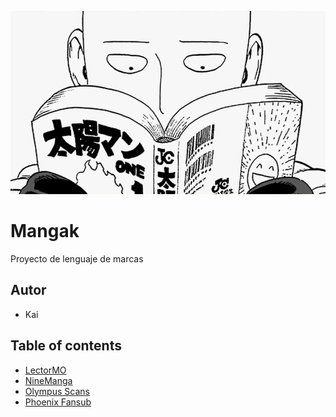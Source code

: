 ![alt text](https://github.com/Kai-TRD/DAM/blob/main/Lenguaje_de_marcas/mangak/images/banners/banner2.jpg?raw=true)
# Mangak
Proyecto de lenguaje de marcas
## Autor
* Kai
## Table of contents
* [LectorMO](https://lectortmo.com/)
* [NineManga](https://my.ninemanga.com/)
* [Olympus Scans](https://olympusscans.com/)
* [Phoenix Fansub](https://phoenixfansub.com/)